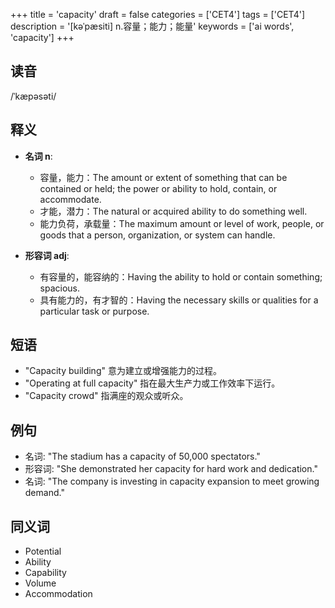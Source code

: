 +++
title = 'capacity'
draft = false
categories = ['CET4']
tags = ['CET4']
description = '[kəˈpæsiti] n.容量；能力；能量'
keywords = ['ai words', 'capacity']
+++

## 读音
/ˈkæpəsəti/

## 释义
- **名词 n**:
  - 容量，能力：The amount or extent of something that can be contained or held; the power or ability to hold, contain, or accommodate.
  - 才能，潜力：The natural or acquired ability to do something well.
  - 能力负荷，承载量：The maximum amount or level of work, people, or goods that a person, organization, or system can handle.

- **形容词 adj**:
  - 有容量的，能容纳的：Having the ability to hold or contain something; spacious.
  - 具有能力的，有才智的：Having the necessary skills or qualities for a particular task or purpose.

## 短语
- "Capacity building" 意为建立或增强能力的过程。
- "Operating at full capacity" 指在最大生产力或工作效率下运行。
- "Capacity crowd" 指满座的观众或听众。

## 例句
- 名词: "The stadium has a capacity of 50,000 spectators."
- 形容词: "She demonstrated her capacity for hard work and dedication."
- 名词: "The company is investing in capacity expansion to meet growing demand."

## 同义词
- Potential
- Ability
- Capability
- Volume
- Accommodation
